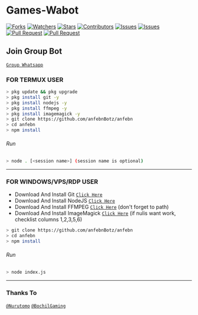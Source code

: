 # Games-Wabot
<a href="https://github.com/anfebnBotz/anfebn/network/members"><img title="Forks" src="https://img.shields.io/github/forks/anfebnBotz/anfebn?label=Forks&color=blue&style=flat-square"></a>
<a href="https://github.com/anfebnBotz/anfebn/watchers"><img title="Watchers" src="https://img.shields.io/github/watchers/anfebnBotz/anfebn?label=Watchers&color=green&style=flat-square"></a>
<a href="https://github.com/BochilGaming/otstargazers"><img title="Stars" src="https://img.shields.io/github/stars/BochilGaming/games-wabot?label=Stars&color=yellow&style=flat-square"></a>
<a href="https://github.com/BochilGaming/games-wabot/graphs/contributors"><img title="Contributors" src="https://img.shields.io/github/contributors/BochilGaming/games-wabot?label=Contributors&color=blue&style=flat-square"></a>
<a href="https://github.com/BochilGaming/games-wabot/issues"><img title="Issues" src="https://img.shields.io/github/issues/BochilGaming/games-wabot?label=Issues&color=success&style=flat-square"></a>
<a href="https://github.com/BochilGaming/games-wabot/issues?q=is%3Aissue+is%3Aclosed"><img title="Issues" src="https://img.shields.io/github/issues-closed/BochilGaming/games-wabot?label=Issues&color=red&style=flat-square"></a>
<a href="https://github.com/anfebnBotz/anfebn/pulls"><img title="Pull Request" src="https://img.shields.io/github/issues-pr/anfebnBotz/anfebn?label=PullRequest&color=success&style=flat-square"></a>
<a href="https://github.com/anfebnBotz/anfebn/pulls?q=is%3Apr+is%3Aclosed"><img title="Pull Request" src="https://img.shields.io/github/issues-pr-closed/anfebnBotz/anfebn?label=PullRequest&color=red&style=flat-square"></a>

## Join Group Bot
[`Group Whatsapp`](https://chat.whatsapp.com/Lb4Emjih98rBiCZiZoS2eM)
### FOR TERMUX USER
```bash
> pkg update && pkg upgrade
> pkg install git -y
> pkg install nodejs -y
> pkg install ffmpeg -y
> pkg install imagemagick -y
> git clone https://github.com/anfebnBotz/anfebn
> cd anfebn
> npm install
```
###### Run
```bash
> node . [<session name>] (session name is optional)
```

---------

### FOR WINDOWS/VPS/RDP USER
* Download And Install Git [`Click Here`](https://git-scm.com/downloads) <br>
* Download And Install NodeJS [`Click Here`](https://nodejs.org/en/download) <br>
* Download And Install FFMPEG [`Click Here`](https://ffmpeg.org/download.html) (don't forget to path) 
* Download And Install ImageMagick [`Click Here`](https://imagemagick.org/script/download.php) (if nulis want work,  checklist columns 1,2,3,5,6) 
```bash
> git clone https://github.com/anfebnBotz/anfebn
> cd anfebn
> npm install
```
###### Run
```bash
> node index.js
```
--------------

### Thanks To 
[`@Nurutomo`](https://github.com/Nurutomo)
[`@BochilGaming`](https://github.com/BochilGaming)
